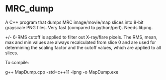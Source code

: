 # MRC_dump

A C++ program that dumps MRC image/movie/map slices into 8-bit grayscale PNG files. Very fast (compared to python/perl). Needs libpng.

+/- 6-RMS cutoff is applied to filter out X-ray/flare pixels. The RMS, mean, max and min values are always recalculated from slice 0 and are used for determining the scaling factor and the cutoff values, which are applied to all slices.

To compile:

g++ MapDump.cpp -std=c++11 -lpng -o MapDump.exe 
